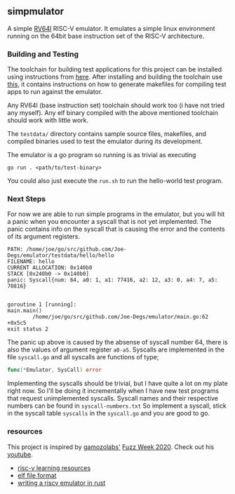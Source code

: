 ## simpmulator

A simple [RV64I](https://book.rvemu.app/instruction-set/01-rv64i.html) RISC-V emulator.
It emulates a simple linux environment running on the 64bit base instruction set of the
RISC-V architecture.

### Building and Testing
The toolchain for building test applications for this project can be installed
using instructions from [here](https://github.com/Joe-Degs/riscv). After installing
and building the toolchain use [this](https://github.com/Joe-Degs/riscv/tree/master/projects),
it contains instructions on how to generate makefiles for compiling test apps to run
against the emulator.

Any RV64I (base instruction set) toolchain should work too (i have not tried any
myself). Any elf binary compiled with the above mentioned toolchain should work
with little work.

The `testdata/` directory contains sample source files, makefiles, and compiled
binaries used to test the emulator during its development.

The emulator is a go program so running is as trivial as executing
```
go run . <path/to/test-binary>
```
You could also just execute the `run.sh` to run the hello-world test program.

### Next Steps
For now we are able to run simple programs in the emulator, but you will hit a panic when
you encounter a syscall that is not yet implemented. The panic contains info on the syscall
that is causing the error and the contents of its argument registers.
```
PATH: /home/joe/go/src/github.com/Joe-Degs/emulator/testdata/hello/hello
FILENAME: hello
CURRENT ALLOCATION: 0x140b0
STACK [0x240b0 -> 0x140b0]
panic: Syscall{num: 64, a0: 1, a1: 77416, a2: 12, a3: 0, a4: 7, a5: 70816}


goroutine 1 [running]:
main.main()
        /home/joe/go/src/github.com/Joe-Degs/emulator/main.go:62 +0x5c5
exit status 2
```
The panic up above is caused by the absense of syscall number 64, there is also
the values of argument register `a0-a5`. Syscalls are implemented in the file
`syscall.go` and all syscalls are functions of type;
```go
func(*Emulator, SysCall) error

```
Implementing the syscalls should be trivial, but I have
quite a lot on my plate right now. So I'll be doing it incrementally when I have
new test programs that request unimplemented syscalls.
Syscall names and their respective numbers can be found in `syscall-numbers.txt`
So implement a syscall, stick in the syscall table `syscalls` in the `syscall.go`
and you are good to go.

### resources
This project is inspired by [gamozolabs'](https://github.com/gamozolabs) [Fuzz
Week 2020](https://gamozolabs.github.io/2020/07/12/fuzz_week_2020.html).
Check out his [youtube](https://youtube.com/user/gamozolabs).

- [risc-v learning resources](https://github.com/Joe-Degs/riscv/tree/master/projects#resources)
- [elf file format](http://www.skyfree.org/linux/references/ELF_Format.pdf)
- [writing a riscv emulator in rust](https://book.rvemu.app/index.html)
